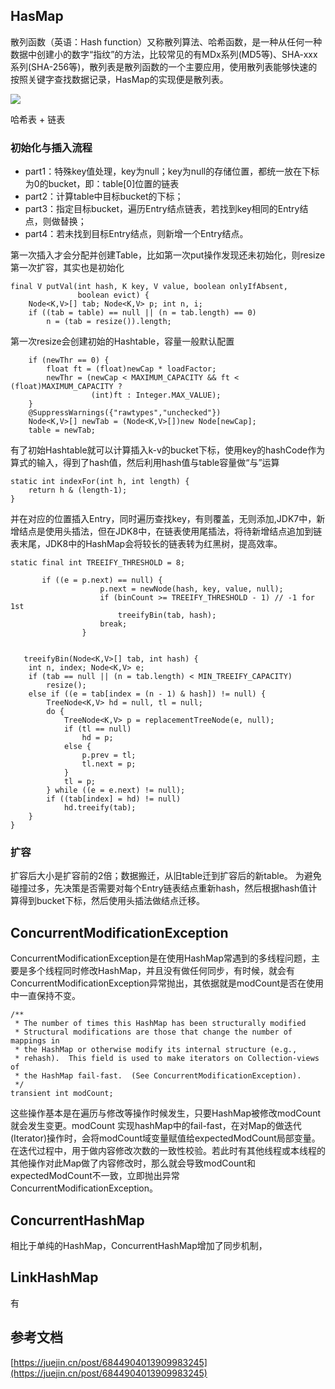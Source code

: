 ## HasMap 

散列函数（英语：Hash function）又称散列算法、哈希函数，是一种从任何一种数据中创建小的数字“指纹”的方法，比较常见的有MDx系列(MD5等)、SHA-xxx系列(SHA-256等)，散列表是散列函数的一个主要应用，使用散列表能够快速的按照关键字查找数据记录，HasMap的实现便是散列表。

![](https://segmentfault.com/img/bV6P4Z?w=1636&h=742)

哈希表 + 链表

### 初始化与插入流程

* part1：特殊key值处理，key为null；key为null的存储位置，都统一放在下标为0的bucket，即：table[0]位置的链表
* part2：计算table中目标bucket的下标；
* part3：指定目标bucket，遍历Entry结点链表，若找到key相同的Entry结点，则做替换；
* part4：若未找到目标Entry结点，则新增一个Entry结点。

第一次插入才会分配并创建Table，比如第一次put操作发现还未初始化，则resize第一次扩容，其实也是初始化

    final V putVal(int hash, K key, V value, boolean onlyIfAbsent,
                   boolean evict) {
        Node<K,V>[] tab; Node<K,V> p; int n, i;
        if ((tab = table) == null || (n = tab.length) == 0)
            n = (tab = resize()).length;
            

第一次resize会创建初始的Hashtable，容量一般默认配置

        if (newThr == 0) {
            float ft = (float)newCap * loadFactor;
            newThr = (newCap < MAXIMUM_CAPACITY && ft < (float)MAXIMUM_CAPACITY ?
                      (int)ft : Integer.MAX_VALUE);
        }
        @SuppressWarnings({"rawtypes","unchecked"})
        Node<K,V>[] newTab = (Node<K,V>[])new Node[newCap];
        table = newTab;

有了初始Hashtable就可以计算插入k-v的bucket下标，使用key的hashCode作为算式的输入，得到了hash值，然后利用hash值与table容量做“与”运算

	static int indexFor(int h, int length) {
	    return h & (length-1);
	}
	
并在对应的位置插入Entry，同时遍历查找key，有则覆盖，无则添加,JDK7中，新增结点是使用头插法，但在JDK8中，在链表使用尾插法，将待新增结点追加到链表末尾，JDK8中的HashMap会将较长的链表转为红黑树，提高效率。

    static final int TREEIFY_THRESHOLD = 8;
    
           if ((e = p.next) == null) {
                        p.next = newNode(hash, key, value, null);
                        if (binCount >= TREEIFY_THRESHOLD - 1) // -1 for 1st
                            treeifyBin(tab, hash);
                        break;
                    }
                    
       
       treeifyBin(Node<K,V>[] tab, int hash) {
        int n, index; Node<K,V> e;
        if (tab == null || (n = tab.length) < MIN_TREEIFY_CAPACITY)
            resize();
        else if ((e = tab[index = (n - 1) & hash]) != null) {
            TreeNode<K,V> hd = null, tl = null;
            do {
                TreeNode<K,V> p = replacementTreeNode(e, null);
                if (tl == null)
                    hd = p;
                else {
                    p.prev = tl;
                    tl.next = p;
                }
                tl = p;
            } while ((e = e.next) != null);
            if ((tab[index] = hd) != null)
                hd.treeify(tab);
        }
    }
         

###  扩容

扩容后大小是扩容前的2倍；数据搬迁，从旧table迁到扩容后的新table。 为避免碰撞过多，先决策是否需要对每个Entry链表结点重新hash，然后根据hash值计算得到bucket下标，然后使用头插法做结点迁移。

## ConcurrentModificationException

ConcurrentModificationException是在使用HashMap常遇到的多线程问题，主要是多个线程同时修改HashMap，并且没有做任何同步，有时候，就会有ConcurrentModificationException异常抛出，其依据就是modCount是否在使用中一直保持不变。

    /**
     * The number of times this HashMap has been structurally modified
     * Structural modifications are those that change the number of mappings in
     * the HashMap or otherwise modify its internal structure (e.g.,
     * rehash).  This field is used to make iterators on Collection-views of
     * the HashMap fail-fast.  (See ConcurrentModificationException).
     */
    transient int modCount;
    
这些操作基本是在遍历与修改等操作时候发生，只要HashMap被修改modCount就会发生变更。modCount 实现hashMap中的fail-fast，在对Map的做迭代(Iterator)操作时，会将modCount域变量赋值给expectedModCount局部变量。在迭代过程中，用于做内容修改次数的一致性校验。若此时有其他线程或本线程的其他操作对此Map做了内容修改时，那么就会导致modCount和expectedModCount不一致，立即抛出异常ConcurrentModificationException。

## ConcurrentHashMap

相比于单纯的HashMap，ConcurrentHashMap增加了同步机制，


## LinkHashMap

有

## 参考文档 

[https://juejin.cn/post/6844904013909983245](https://juejin.cn/post/6844904013909983245)

